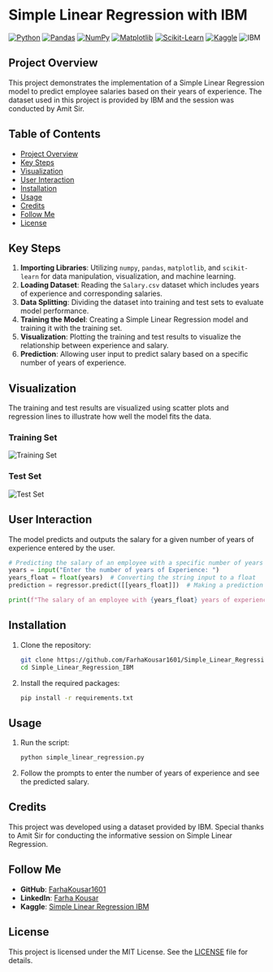# Simple Linear Regression with IBM

[![Python](https://img.shields.io/badge/Python-3.8+-blue.svg)](https://www.python.org/)
[![Pandas](https://img.shields.io/badge/Pandas-1.x-orange.svg)](https://pandas.pydata.org/)
[![NumPy](https://img.shields.io/badge/NumPy-1.x-lightblue.svg)](https://numpy.org/)
[![Matplotlib](https://img.shields.io/badge/Matplotlib-3.x-yellow.svg)](https://matplotlib.org/)
[![Scikit-Learn](https://img.shields.io/badge/Scikit--Learn-0.24+-green.svg)](https://scikit-learn.org/)
[![Kaggle](https://img.shields.io/badge/Kaggle-Notebook-blue.svg)](https://www.kaggle.com/code/farhakouser/simple-linear-regression-ibm-ipynb/)
![IBM](https://img.shields.io/badge/IBM-Session%20by%20Amit%20Sir-blue.svg)

## Project Overview
This project demonstrates the implementation of a Simple Linear Regression model to predict employee salaries based on their years of experience. The dataset used in this project is provided by IBM and the session was conducted by Amit Sir.

## Table of Contents
- [Project Overview](#project-overview)
- [Key Steps](#key-steps)
- [Visualization](#visualization)
- [User Interaction](#user-interaction)
- [Installation](#installation)
- [Usage](#usage)
- [Credits](#credits)
- [Follow Me](#follow-me)
- [License](#license)

## Key Steps
1. **Importing Libraries**: Utilizing `numpy`, `pandas`, `matplotlib`, and `scikit-learn` for data manipulation, visualization, and machine learning.
2. **Loading Dataset**: Reading the `Salary.csv` dataset which includes years of experience and corresponding salaries.
3. **Data Splitting**: Dividing the dataset into training and test sets to evaluate model performance.
4. **Training the Model**: Creating a Simple Linear Regression model and training it with the training set.
5. **Visualization**: Plotting the training and test results to visualize the relationship between experience and salary.
6. **Prediction**: Allowing user input to predict salary based on a specific number of years of experience.

## Visualization
The training and test results are visualized using scatter plots and regression lines to illustrate how well the model fits the data.

### Training Set
![Training Set](training_set.png)

### Test Set
![Test Set](test_set.png)

## User Interaction
The model predicts and outputs the salary for a given number of years of experience entered by the user.

```python
# Predicting the salary of an employee with a specific number of years of experience
years = input("Enter the number of years of Experience: ")
years_float = float(years)  # Converting the string input to a float
prediction = regressor.predict([[years_float]])  # Making a prediction using the trained model

print(f"The salary of an employee with {years_float} years of experience is {prediction[0]}")
```

## Installation
1. Clone the repository:
    ```sh
    git clone https://github.com/FarhaKousar1601/Simple_Linear_Regression_IBM.git
    cd Simple_Linear_Regression_IBM
    ```

2. Install the required packages:
    ```sh
    pip install -r requirements.txt
    ```

## Usage
1. Run the script:
    ```sh
    python simple_linear_regression.py
    ```

2. Follow the prompts to enter the number of years of experience and see the predicted salary.

## Credits
This project was developed using a dataset provided by IBM. Special thanks to Amit Sir for conducting the informative session on Simple Linear Regression.

## Follow Me
- **GitHub**: [FarhaKousar1601](https://github.com/FarhaKousar1601)
- **LinkedIn**: [Farha Kousar](https://www.linkedin.com/in/farhakousar16/)
- **Kaggle**: [Simple Linear Regression IBM](https://www.kaggle.com/code/farhakouser/simple-linear-regression-ibm-ipynb/)

## License
This project is licensed under the MIT License. See the [LICENSE](LICENSE) file for details.
